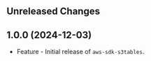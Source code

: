 Unreleased Changes
------------------

1.0.0 (2024-12-03)
------------------

* Feature - Initial release of `aws-sdk-s3tables`.

